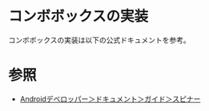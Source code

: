 # コンボボックスの実装

コンボボックスの実装は以下の公式ドキュメントを参考。

# 参照
- [Androidデベロッパー＞ドキュメント＞ガイド＞スピナー](https://developer.android.com/guide/topics/ui/controls/spinner?hl=ja)